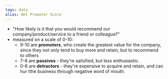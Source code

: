 ```yaml
---
tags: data
alias: Net Promoter Score
---
```


- "How likely is it that you would recommend our company/product/service to a friend or colleague?"
- measured on a scale of 0-10:
	- 9-10 are **promoters**, who create the greatest value for the company, since they not only tend to buy more and retain, but to recommend to others
	- 7-8 are **passives** - they're satisfied, but less enthusiastic.
	- 0-6 are **detractors** - they're expensive to acquire and retain, and can hur tthe business through negative word of mouth.